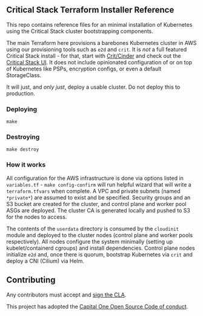 ## Critical Stack Terraform Installer Reference

This repo contains reference files for an minimal installation of Kubernetes using the Critical Stack cluster bootstrapping components. 

The main Terraform here provisions a barebones Kubernetes cluster in AWS using our provisioning tools such as `e2d` and `crit`. It is *not* a full featured Critical Stack install - for that, start with [Crit/Cinder](https://github.com/criticalstack/crit) and check out the [Critical Stack UI](https://github.com/criticalstack/ui). It does not include opinionated configuration of or on top of Kubernetes like PSPs, encryption configs, or even a default StorageClass.

It will just, and _only just_, deploy a usable cluster. Do not deploy this to production.


### Deploying

`make`

### Destroying

`make destroy`

### How it works

All configuration for the AWS infrastructure is done via options listed in `variables.tf` - `make config-confirm` will run helpful wizard that will write a `terraform.tfvars` when complete. A VPC and private subnets (named `*private*`) are assumed to exist and be specified. Security groups and an S3 bucket are created for the cluster, and control plane and worker pool ASGs are deployed. The cluster CA is generated locally and pushed to S3 for the nodes to access.

The contents of the `userdata` directory is consumed by the `cloudinit` module and deployed to the cluster nodes (control plane and worker pools respectively). All nodes configure the system minimally (setting up kubelet/containerd cgroups) and install dependencies. Control plane nodes initialize `e2d` and, once there is quorum, bootstrap Kubernetes via `crit` and deploy a CNI (Cilium) via Helm.

## Contributing

Any contributors must accept and [sign the CLA](https://cla-assistant.io/criticalstack/terraform-installer).

This project has adopted the [Capital One Open Source Code of conduct](https://developer.capitalone.com/resources/code-of-conduct). 